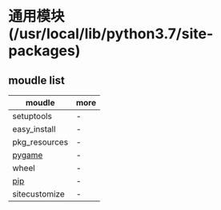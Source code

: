 # 通用模块 (/usr/local/lib/python3.7/site-packages)

## moudle list

| moudle                | more |
| --------------------- | ---- |
| setuptools            | -    |
| easy_install          | -    |
| pkg_resources         | -    |
| [pygame](./pygame.md) | -    |
| wheel                 | -    |
| [pip](./pip.md)       | -    |
| sitecustomize         | -    |
